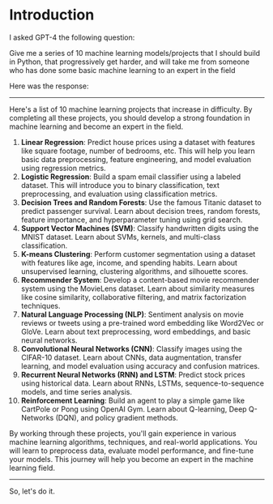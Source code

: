 # Introduction

I asked GPT-4 the following question:

Give me a series of 10 machine learning models/projects that I should build in Python, that progressively get harder, and will take me from someone who has done some basic machine learning to an expert in the field

Here was the response:

---------------------------------------------------------------------

Here's a list of 10 machine learning projects that increase in difficulty. By completing all these projects, you should develop a strong foundation in machine learning and become an expert in the field.

1) **Linear Regression**: Predict house prices using a dataset with features like square footage, number of bedrooms, etc. This will help you learn basic data preprocessing, feature engineering, and model evaluation using regression metrics.
2) **Logistic Regression**: Build a spam email classifier using a labeled dataset. This will introduce you to binary classification, text preprocessing, and evaluation using classification metrics.
3) **Decision Trees and Random Forests**: Use the famous Titanic dataset to predict passenger survival. Learn about decision trees, random forests, feature importance, and hyperparameter tuning using grid search.
4) **Support Vector Machines (SVM)**: Classify handwritten digits using the MNIST dataset. Learn about SVMs, kernels, and multi-class classification.
5) **K-means Clustering**: Perform customer segmentation using a dataset with features like age, income, and spending habits. Learn about unsupervised learning, clustering algorithms, and silhouette scores.
6) **Recommender System**: Develop a content-based movie recommender system using the MovieLens dataset. Learn about similarity measures like cosine similarity, collaborative filtering, and matrix factorization techniques.
7) **Natural Language Processing (NLP)**: Sentiment analysis on movie reviews or tweets using a pre-trained word embedding like Word2Vec or GloVe. Learn about text preprocessing, word embeddings, and basic neural networks.
8) **Convolutional Neural Networks (CNN)**: Classify images using the CIFAR-10 dataset. Learn about CNNs, data augmentation, transfer learning, and model evaluation using accuracy and confusion matrices.
9) **Recurrent Neural Networks (RNN) and LSTM**: Predict stock prices using historical data. Learn about RNNs, LSTMs, sequence-to-sequence models, and time series analysis.
10) **Reinforcement Learning**: Build an agent to play a simple game like CartPole or Pong using OpenAI Gym. Learn about Q-learning, Deep Q-Networks (DQN), and policy gradient methods.

By working through these projects, you'll gain experience in various machine learning algorithms, techniques, and real-world applications. You will learn to preprocess data, evaluate model performance, and fine-tune your models. This journey will help you become an expert in the machine learning field.

---------------------------------------------------------------------

So, let's do it.